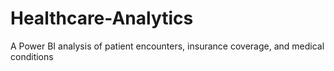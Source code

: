 # Healthcare-Analytics
A Power BI analysis of patient encounters, insurance coverage, and medical conditions
